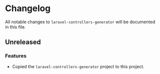 # Changelog

All notable changes to `laravel-controllers-generator` will be documented in this file.

## Unreleased

### Features

- Copied the `laravel-controllers-generator` project to this project.
